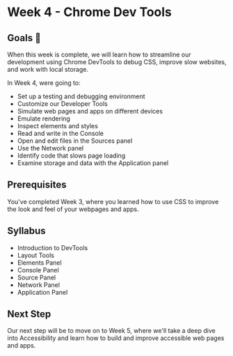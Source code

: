 # Week 4 - Chrome Dev Tools

## Goals 🌟
When this week is complete, we will learn how to streamline our development using Chrome DevTools to debug CSS, improve slow websites, and work with local storage. 

In Week 4, were going to:

- Set up a testing and debugging environment
- Customize our Developer Tools
- Simulate web pages and apps on different devices
- Emulate rendering
- Inspect elements and styles
- Read and write in the Console
- Open and edit files in the Sources panel
- Use the Network panel
- Identify code that slows page loading
- Examine storage and data with the Application panel

## Prerequisites 
You've completed Week 3, where you learned how to use CSS to improve the look and feel of your webpages and apps. 

## Syllabus

- Introduction to DevTools
- Layout Tools
- Elements Panel
- Console Panel
- Source Panel
- Network Panel
- Application Panel

## Next Step
Our next step will be to move on to Week 5, where we'll take a deep dive into Accessibility and learn how to build and improve accessible web pages and apps. 